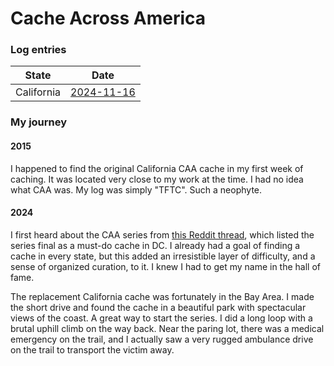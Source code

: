 # Cache Across America

### Log entries

| State       | Date       |
| ----------- | ---------- |
| California  | [2024-11-16](https://www.geocaching.com/live/log/GL1DCH4YZ) |

### My journey

#### 2015

I happened to find the original California CAA cache in my first week of
caching. It was located very close to my work at the time. I had no idea what
CAA was. My log was simply "TFTC". Such a neophyte.

#### 2024

I first heard about the CAA series from
[this Reddit thread](https://www.reddit.com/r/geocaching/comments/1g3tla6/mustcache_in_washington_dc_area/),
which listed the series final as a must-do cache in DC. I already had a goal of
finding a cache in every state, but this added an irresistible layer of
difficulty, and a sense of organized curation, to it. I knew I had to get my
name in the hall of fame.

The replacement California cache was fortunately in the Bay Area. I made the short drive and found the cache in a beautiful park with spectacular views of the coast. A great way to start the series. I did a long loop with a brutal uphill climb on the way back. Near the paring lot, there was a medical emergency on the trail, and I actually saw a very rugged ambulance drive on the trail to transport the victim away.




